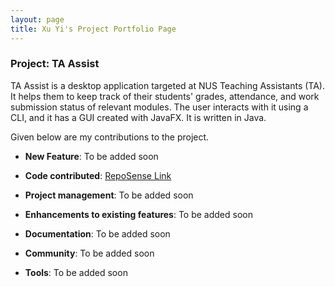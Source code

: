 ```yaml
---
layout: page
title: Xu Yi's Project Portfolio Page
---
```


### Project: TA Assist

TA Assist is a desktop application targeted at NUS Teaching Assistants (TA). It helps them to keep track of their students' grades, attendance, and work submission status of relevant modules.
The user interacts with it using a CLI, and it has a GUI created with JavaFX. It is written in Java.

Given below are my contributions to the project.

* **New Feature**: To be added soon

* **Code contributed**: [RepoSense Link](https://nus-cs2103-ay2223s1.github.io/tp-dashboard/?search=optionalemon&breakdown=true)

* **Project management**: To be added soon

* **Enhancements to existing features**: To be added soon

* **Documentation**: To be added soon

* **Community**: To be added soon

* **Tools**: To be added soon

